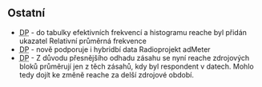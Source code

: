 ﻿---
categories: [fenix]
layout: fenix
---

## Ostatní
<ul><li><abbr title="Detailní plán">DP</abbr> - do tabulky efektivních frekvencí a histogramu reache byl přidán ukazatel Relativní průměrná frekvence</li>
<li><abbr title="Detailní plán">DP</abbr> - nově podporuje i hybridbí data Radioprojekt adMeter </li>
<li><abbr title="Detailní plán">DP</abbr> - Z důvodu přesnějšího odhadu zásahu se nyní reache zdrojových bloků průměrují jen z těch zásahů, kdy byl respondent v datech. Mohlo tedy dojít ke změně reache za delší zdrojové období.</li></ul>